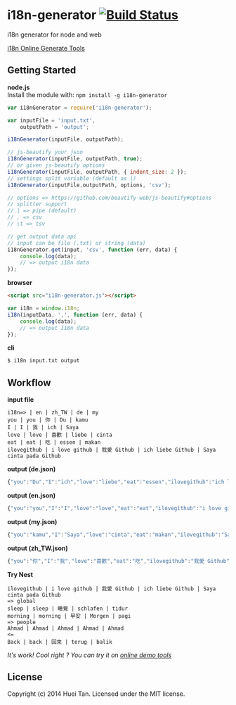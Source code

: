 # i18n-generator [![Build Status](https://secure.travis-ci.org/huei90/i18n-generator.png?branch=master)](http://travis-ci.org/huei90/i18n-generator)

i18n generator for node and web

[i18n Online Generate Tools](http://huei90.github.io/i18n-generator)
## Getting Started

**node.js**<br/>
Install the module with: `npm install -g i18n-generator`

```javascript
var i18nGenerator = require('i18n-generator');

var inputFile = 'input.txt',
    outputPath = 'output';

i18nGenerator(inputFile, outputPath);

// js-beautify your json
i18nGenerator(inputFile, outputPath, true);
// or given js-beautify options
i18nGenerator(inputFile, outputPath, { indent_size: 2 });
// settings split variable (default as |)
i18nGenerator(inputFile,outputPath, options, 'csv');

// options => https://github.com/beautify-web/js-beautify#options
// splitter support
// | => pipe (default)
// , => csv
// \t => tsv

// get output data api
// input can be file (.txt) or string (data)
i18nGenerator.get(input, 'csv', function (err, data) {
    console.log(data);
    // => output i18n data
});
```

**browser**

```html
<script src="i18n-generator.js"></script>
```

```js
var i18n = window.i18n;
i18n(inputData, ',', function (err, data) {
    console.log(data);
    // => output i18n data
});
```

**cli**
```bash
$ i18n input.txt output
```

## Workflow

**input file**
```
i18n=> | en | zh_TW | de | my
you | you | 你 | Du | kamu
I | I | 我 | ich | Saya
love | love | 喜歡 | liebe | cinta
eat | eat | 吃 | essen | makan
ilovegithub | i love github | 我愛 Github | ich liebe Github | Saya cinta pada Github
```

**output (de.json)**
```js
{"you":"Du","I":"ich","love":"liebe","eat":"essen","ilovegithub":"ich liebe Github"}
```
**output (en.json)**
```js
{"you":"you","I":"I","love":"love","eat":"eat","ilovegithub":"i love github"}
```
**output (my.json)**
```js
{"you":"kamu","I":"Saya","love":"cinta","eat":"makan","ilovegithub":"Saya cinta pada Github"}
```
**output (zh_TW.json)**
```js
{"you":"你","I":"我","love":"喜歡","eat":"吃","ilovegithub":"我愛 Github"}
```

**Try Nest**
```
ilovegithub | i love github | 我愛 Github | ich liebe Github | Saya cinta pada Github
=> global
sleep | sleep | 睡覺 | schlafen | tidur
morning | morning | 早安 | Morgen | pagi
=> people
Ahmad | Ahmad | Ahmad | Ahmad | Ahmad
<=
Back | back | 回來 | terug | balik
```

*It's work! Cool right ? You can try it on [online demo tools](http://huei90.github.io/i18n-generator)*

## License
Copyright (c) 2014 Huei Tan. Licensed under the MIT license.
